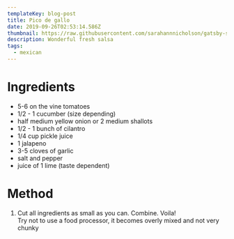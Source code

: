 ```yaml
---
templateKey: blog-post
title: Pico de gallo
date: 2019-09-26T02:53:14.586Z
thumbnail: https://raw.githubusercontent.com/sarahannnicholson/gatsby-starter-netlify-cms/master/static/img/pico_de_gallo.jpg
description: Wonderful fresh salsa
tags:
  - mexican
---
```



# Ingredients

* 5-6 on the vine tomatoes
* 1/2 - 1  cucumber (size depending)
* half medium yellow onion or 2 medium shallots
* 1/2 - 1 bunch of cilantro
* 1/4 cup pickle juice
* 1 jalapeno
* 3-5 cloves of garlic
* salt and pepper
* juice of 1 lime (taste dependent)

# Method

1. Cut all ingredients as small as you can. Combine. Voila! \
   Try not to use a food processor, it becomes overly mixed and not very chunky
